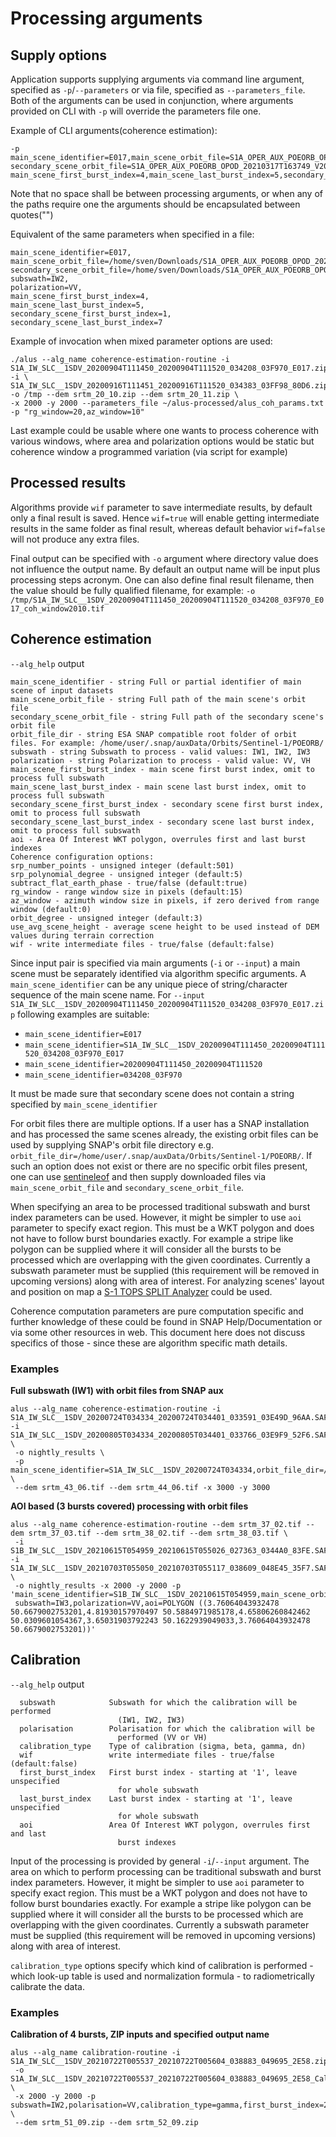
# Processing arguments

## Supply options

Application supports supplying arguments via command line argument, specified as ```-p```/```--parameters``` or via file, specified as ```--parameters_file```.
Both of the arguments can be used in conjunction, where arguments provided on CLI with ```-p``` will override the parameters file one.

Example of CLI arguments(coherence estimation):

```
-p main_scene_identifier=E017,main_scene_orbit_file=S1A_OPER_AUX_POEORB_OPOD_20210317T125356_V20200903T225942_20200905T005942.EOF,\
secondary_scene_orbit_file=S1A_OPER_AUX_POEORB_OPOD_20210317T163749_V20200915T225942_20200917T005942.EOF,subswath=IW2,polarization=VV,\
main_scene_first_burst_index=4,main_scene_last_burst_index=5,secondary_scene_first_burst_index=1,secondary_scene_last_burst_index=7
```
Note that no space shall be between processing arguments, or when any of the paths require one the arguments should be encapsulated
between quotes("")

Equivalent of the same parameters when specified in a file:

```
main_scene_identifier=E017,
main_scene_orbit_file=/home/sven/Downloads/S1A_OPER_AUX_POEORB_OPOD_20210317T125356_V20200903T225942_20200905T005942.EOF,
secondary_scene_orbit_file=/home/sven/Downloads/S1A_OPER_AUX_POEORB_OPOD_20210317T163749_V20200915T225942_20200917T005942.EOF,
subswath=IW2,
polarization=VV,
main_scene_first_burst_index=4,
main_scene_last_burst_index=5,
secondary_scene_first_burst_index=1,
secondary_scene_last_burst_index=7
```

Example of invocation when mixed parameter options are used:
```
./alus --alg_name coherence-estimation-routine -i S1A_IW_SLC__1SDV_20200904T111450_20200904T111520_034208_03F970_E017.zip -i \
S1A_IW_SLC__1SDV_20200916T111451_20200916T111520_034383_03FF98_80D6.zip -o /tmp --dem srtm_20_10.zip --dem srtm_20_11.zip \
-x 2000 -y 2000 --parameters_file ~/alus-processed/alus_coh_params.txt -p "rg_window=20,az_window=10"
```

Last example could be usable where one wants to process coherence with various windows, where area and polarization options would be static but coherence window a programmed variation (via script for example)

## Processed results

Algorithms provide ```wif``` parameter to save intermediate results, by default only a final result is saved.
Hence ```wif=true``` will enable getting intermediate results in the same folder as final result, whereas default behavior ```wif=false```
will not produce any extra files.

Final output can be specified with ```-o``` argument where directory value does not influence the output name. By default an output name will be
input plus processing steps acronym. One can also define final result filename, then the value should be fully qualified filename, for example: 
```-o /tmp/S1A_IW_SLC__1SDV_20200904T111450_20200904T111520_034208_03F970_E017_coh_window2010.tif```

## Coherence estimation

```--alg_help``` output

```
main_scene_identifier - string Full or partial identifier of main scene of input datasets
main_scene_orbit_file - string Full path of the main scene's orbit file
secondary_scene_orbit_file - string Full path of the secondary scene's orbit file
orbit_file_dir - string ESA SNAP compatible root folder of orbit files. For example: /home/user/.snap/auxData/Orbits/Sentinel-1/POEORB/
subswath - string Subswath to process - valid values: IW1, IW2, IW3
polarization - string Polarization to process - valid value: VV, VH
main_scene_first_burst_index - main scene first burst index, omit to process full subswath
main_scene_last_burst_index - main scene last burst index, omit to process full subswath
secondary_scene_first_burst_index - secondary scene first burst index, omit to process full subswath
secondary_scene_last_burst_index - secondary scene last burst index, omit to process full subswath
aoi - Area Of Interest WKT polygon, overrules first and last burst indexes
Coherence configuration options:
srp_number_points - unsigned integer (default:501)
srp_polynomial_degree - unsigned integer (default:5)
subtract_flat_earth_phase - true/false (default:true)
rg_window - range window size in pixels (default:15)
az_window - azimuth window size in pixels, if zero derived from range window (default:0)
orbit_degree - unsigned integer (default:3)
use_avg_scene_height - average scene height to be used instead of DEM values during terrain correction
wif - write intermediate files - true/false (default:false)
```

Since input pair is specified via main arguments (```-i``` or ```--input```) a main scene must be separately identified via algorithm specific arguments.
A ```main_scene_identifier``` can be any unique piece of string/character sequence of the main scene name.
For ```--input S1A_IW_SLC__1SDV_20200904T111450_20200904T111520_034208_03F970_E017.zip``` following examples are suitable:
 * ``main_scene_identifier=E017`` 
 * ``main_scene_identifier=S1A_IW_SLC__1SDV_20200904T111450_20200904T111520_034208_03F970_E017``
 * ``main_scene_identifier=20200904T111450_20200904T111520``
 * ``main_scene_identifier=034208_03F970``

It must be made sure that secondary scene does not contain a string specified by ```main_scene_identifier```

For orbit files there are multiple options. If a user has a SNAP installation and has processed the same scenes already, the existing orbit files
can be used by supplying SNAP's orbit file directory e.g. ```orbit_file_dir=/home/user/.snap/auxData/Orbits/Sentinel-1/POEORB/```.
If such an option does not exist or there are no specific orbit files present, one can use [sentineleof](https://github.com/scottstanie/sentineleof) and then supply downloaded files via ```main_scene_orbit_file``` and ```secondary_scene_orbit_file```.

When specifying an area to be processed traditional subswath and burst index parameters can be used. However, it might be simpler
to use ```aoi``` parameter to specify exact region. This must be a WKT polygon and does not have to follow burst boundaries exactly.
For example a stripe like polygon can be supplied where it will consider all the bursts to be processed which are overlapping with the given coordinates.
Currently a subswath parameter must be supplied (this requirement will be removed in upcoming versions) along with area of interest.
For analyzing scenes' layout and position on map a [S-1 TOPS SPLIT Analyzer](https://github.com/pbrotoisworo/s1-tops-split-analyzer) could be used.

Coherence computation parameters are pure computation specific and further knowledge of these could be found in SNAP Help/Documentation or via some other resources in web.
This document here does not discuss specifics of those - since these are algorithm specific math details.

### Examples

**Full subswath (IW1) with orbit files from SNAP aux**
```
alus --alg_name coherence-estimation-routine -i S1A_IW_SLC__1SDV_20200724T034334_20200724T034401_033591_03E49D_96AA.SAFE -i S1A_IW_SLC__1SDV_20200805T034334_20200805T034401_033766_03E9F9_52F6.SAFE \
 -o nightly_results \
 -p main_scene_identifier=S1A_IW_SLC__1SDV_20200724T034334,orbit_file_dir=/home/ubuntu/validation/POEORB,subswath=IW1,polarization=VV \
 --dem srtm_43_06.tif --dem srtm_44_06.tif -x 3000 -y 3000
```

**AOI based (3 bursts covered) processing with orbit files**
```
alus --alg_name coherence-estimation-routine --dem srtm_37_02.tif --dem srtm_37_03.tif --dem srtm_38_02.tif --dem srtm_38_03.tif \
 -i S1B_IW_SLC__1SDV_20210615T054959_20210615T055026_027363_0344A0_83FE.SAFE -i S1A_IW_SLC__1SDV_20210703T055050_20210703T055117_038609_048E45_35F7.SAFE \
 -o nightly_results -x 2000 -y 2000 -p 'main_scene_identifier=S1B_IW_SLC__1SDV_20210615T054959,main_scene_orbit_file=S1B_OPER_AUX_POEORB_OPOD_20210705T111814_V20210614T225942_20210616T005942.EOF.zip,secondary_scene_orbit_file=S1A_OPER_AUX_POEORB_OPOD_20210723T121923_V20210702T225942_20210704T005942.EOF.zip,\
 subswath=IW3,polarization=VV,aoi=POLYGON ((3.76064043932478 50.6679002753201,4.81930157970497 50.5884971985178,4.65806260842462 50.0309601054367,3.65031903792243 50.1622939049033,3.76064043932478 50.6679002753201))'
```

## Calibration

```--alg_help``` output

```
  subswath            Subswath for which the calibration will be performed 
                        (IW1, IW2, IW3)
  polarisation        Polarisation for which the calibration will be 
                        performed (VV or VH)
  calibration_type    Type of calibration (sigma, beta, gamma, dn)
  wif                 write intermediate files - true/false (default:false)
  first_burst_index   First burst index - starting at '1', leave unspecified 
                        for whole subswath
  last_burst_index    Last burst index - starting at '1', leave unspecified 
                        for whole subswath
  aoi                 Area Of Interest WKT polygon, overrules first and last 
                        burst indexes
```

Input of the processing is provided by general ```-i```/```--input``` argument. The area on which to perform processing can be traditional subswath and burst index parameters.
However, it might be simpler to use ```aoi``` parameter to specify exact region. This must be a WKT polygon and does not have to follow burst boundaries exactly.
For example a stripe like polygon can be supplied where it will consider all the bursts to be processed which are overlapping with the given coordinates.
Currently a subswath parameter must be supplied (this requirement will be removed in upcoming versions) along with area of interest.

```calibration_type``` options specify which kind of calibration is performed - which look-up table is used and normalization formula - to radiometrically calibrate the data.

### Examples

**Calibration of 4 bursts, ZIP inputs and specified output name**
```
alus --alg_name calibration-routine -i S1A_IW_SLC__1SDV_20210722T005537_20210722T005604_038883_049695_2E58.zip\
 -o S1A_IW_SLC__1SDV_20210722T005537_20210722T005604_038883_049695_2E58_Calib_b26_tc_zipped.tif \
 -x 2000 -y 2000 -p subswath=IW2,polarisation=VV,calibration_type=gamma,first_burst_index=2,last_burst_index=6 \
 --dem srtm_51_09.zip --dem srtm_52_09.zip
```
